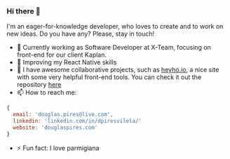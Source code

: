 ### Hi there 👋

I'm an eager-for-knowledge developer, who loves to create and to work on new ideas. Do you have any? Please, stay in touch!

- 🔭 Currently working as Software Developer at X-Team, focusing on front-end for our client Kaplan.
- 🌱 Improving my React Native skills
- 👯 I have awesome collaborative projects, such as [heyho.io](https://heyho.io), a nice site with some very helpful front-end tools. You can check it out the repository [here](https://github.com/heyhoio/heyho)
- 📫 How to reach me:
```javascript
{
  email: 'douglas.pires@live.com',
  linkedin: 'linkedin.com/in/dpiresvilela/'
  website: 'douglaspires.com'
}
```
- ⚡ Fun fact: I love parmigiana

